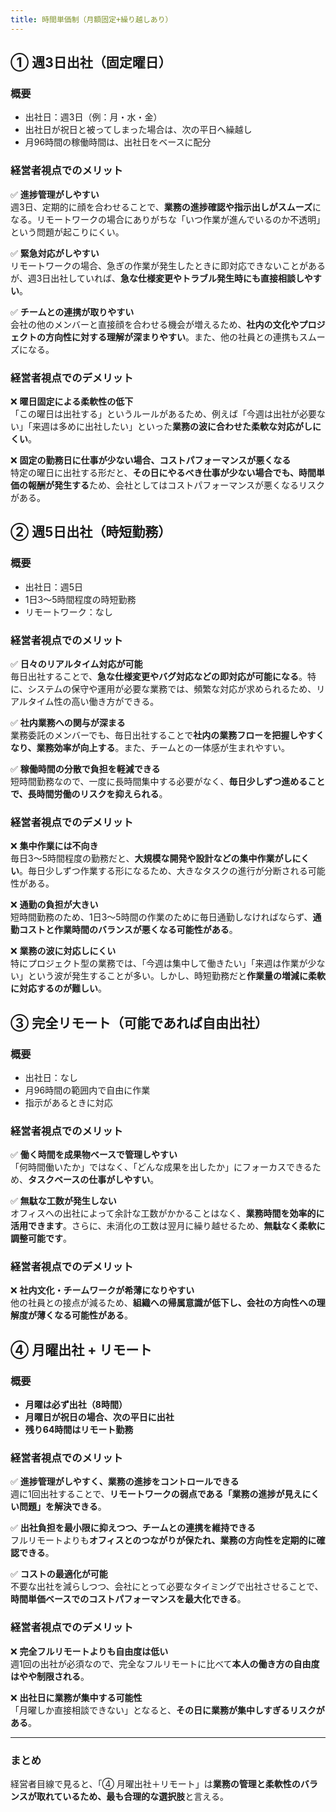 ```yaml
---
title: 時間単価制（月額固定+繰り越しあり）
---
```


## **① 週3日出社（固定曜日）**
### **概要**
- 出社日：週3日（例：月・水・金）
- 出社日が祝日と被ってしまった場合は、次の平日へ繰越し
- 月96時間の稼働時間は、出社日をベースに配分

### **経営者視点でのメリット**
✅ **進捗管理がしやすい**  
週3日、定期的に顔を合わせることで、**業務の進捗確認や指示出しがスムーズ**になる。リモートワークの場合にありがちな「いつ作業が進んでいるのか不透明」という問題が起こりにくい。  

✅ **緊急対応がしやすい**  
リモートワークの場合、急ぎの作業が発生したときに即対応できないことがあるが、週3日出社していれば、**急な仕様変更やトラブル発生時にも直接相談しやすい**。  

✅ **チームとの連携が取りやすい**  
会社の他のメンバーと直接顔を合わせる機会が増えるため、**社内の文化やプロジェクトの方向性に対する理解が深まりやすい**。また、他の社員との連携もスムーズになる。  

### **経営者視点でのデメリット** 
❌ **曜日固定による柔軟性の低下**  
「この曜日は出社する」というルールがあるため、例えば「今週は出社が必要ない」「来週は多めに出社したい」といった**業務の波に合わせた柔軟な対応がしにくい**。  

❌ **固定の勤務日に仕事が少ない場合、コストパフォーマンスが悪くなる**  
特定の曜日に出社する形だと、**その日にやるべき仕事が少ない場合でも、時間単価の報酬が発生する**ため、会社としてはコストパフォーマンスが悪くなるリスクがある。  

## **② 週5日出社（時短勤務）**
### **概要**
- 出社日：週5日  
- 1日3～5時間程度の時短勤務  
- リモートワーク：なし  

### **経営者視点でのメリット**
✅ **日々のリアルタイム対応が可能**  
毎日出社することで、**急な仕様変更やバグ対応などの即対応が可能になる**。特に、システムの保守や運用が必要な業務では、頻繁な対応が求められるため、リアルタイム性の高い働き方ができる。  

✅ **社内業務への関与が深まる**  
業務委託のメンバーでも、毎日出社することで**社内の業務フローを把握しやすくなり、業務効率が向上する**。また、チームとの一体感が生まれやすい。  

✅ **稼働時間の分散で負担を軽減できる**  
短時間勤務なので、一度に長時間集中する必要がなく、**毎日少しずつ進めることで、長時間労働のリスクを抑えられる**。  

### **経営者視点でのデメリット**
❌ **集中作業には不向き**  
毎日3〜5時間程度の勤務だと、**大規模な開発や設計などの集中作業がしにくい**。毎日少しずつ作業する形になるため、大きなタスクの進行が分断される可能性がある。  

❌ **通勤の負担が大きい**  
短時間勤務のため、1日3〜5時間の作業のために毎日通勤しなければならず、**通勤コストと作業時間のバランスが悪くなる可能性がある**。  

❌ **業務の波に対応しにくい**  
特にプロジェクト型の業務では、「今週は集中して働きたい」「来週は作業が少ない」という波が発生することが多い。しかし、時短勤務だと**作業量の増減に柔軟に対応するのが難しい**。  


## **③ 完全リモート（可能であれば自由出社）**
### **概要**
- 出社日：なし  
- 月96時間の範囲内で自由に作業  
- 指示があるときに対応  

### **経営者視点でのメリット** 
✅ **働く時間を成果物ベースで管理しやすい**  
「何時間働いたか」ではなく、「どんな成果を出したか」にフォーカスできるため、**タスクベースの仕事がしやすい**。  

✅ **無駄な工数が発生しない**  
オフィスへの出社によって余計な工数がかかることはなく、**業務時間を効率的に活用できます**。さらに、未消化の工数は翌月に繰り越せるため、**無駄なく柔軟に調整可能です**。 

### **経営者視点でのデメリット**
❌ **社内文化・チームワークが希薄になりやすい**  
他の社員との接点が減るため、**組織への帰属意識が低下し、会社の方向性への理解度が薄くなる可能性がある**。  

## **④ 月曜出社 + リモート**
### **概要**
- **月曜は必ず出社（8時間）**  
- **月曜日が祝日の場合、次の平日に出社**  
- **残り64時間はリモート勤務**  

### **経営者視点でのメリット**
✅ **進捗管理がしやすく、業務の進捗をコントロールできる**  
週に1回出社することで、**リモートワークの弱点である「業務の進捗が見えにくい問題」を解決できる**。  

✅ **出社負担を最小限に抑えつつ、チームとの連携を維持できる**  
フルリモートよりも**オフィスとのつながりが保たれ、業務の方向性を定期的に確認できる**。  

✅ **コストの最適化が可能**  
不要な出社を減らしつつ、会社にとって必要なタイミングで出社させることで、**時間単価ベースでのコストパフォーマンスを最大化できる**。  

### **経営者視点でのデメリット**
❌ **完全フルリモートよりも自由度は低い**  
週1回の出社が必須なので、完全なフルリモートに比べて**本人の働き方の自由度はやや制限される**。  

❌ **出社日に業務が集中する可能性**  
「月曜しか直接相談できない」となると、**その日に業務が集中しすぎるリスクがある**。  

---

### **まとめ**
経営者目線で見ると、「④ 月曜出社＋リモート」は**業務の管理と柔軟性のバランスが取れているため、最も合理的な選択肢**と言える。